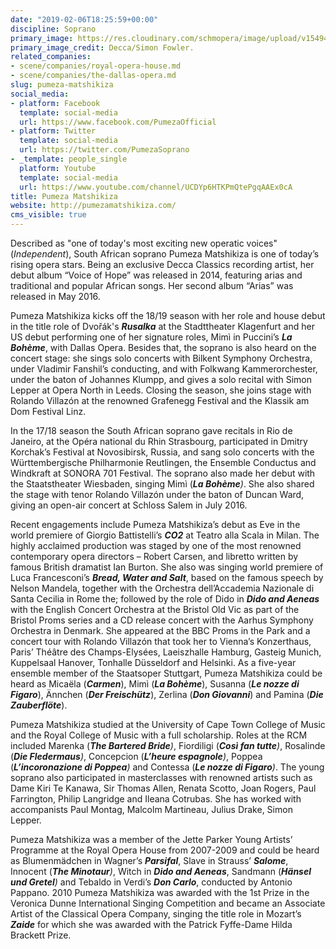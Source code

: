 ```yaml
---
date: "2019-02-06T18:25:59+00:00"
discipline: Soprano
primary_image: https://res.cloudinary.com/schmopera/image/upload/v1549475643/media/2019/02/PumezaFull.jpg
primary_image_credit: Decca/Simon Fowler.
related_companies:
- scene/companies/royal-opera-house.md
- scene/companies/the-dallas-opera.md
slug: pumeza-matshikiza
social_media:
- platform: Facebook
  template: social-media
  url: https://www.facebook.com/PumezaOfficial
- platform: Twitter
  template: social-media
  url: https://twitter.com/PumezaSoprano
- _template: people_single
  platform: Youtube
  template: social-media
  url: https://www.youtube.com/channel/UCDYp6HTKPmQtePgqAAEx0cA
title: Pumeza Matshikiza
website: http://pumezamatshikiza.com/
cms_visible: true
---
```

Described as "one of today's most exciting new operatic voices" (_Independent_), South African soprano Pumeza Matshikiza is one of today’s rising opera stars. Being an exclusive Decca Classics recording artist, her debut album “Voice of Hope” was released in 2014, featuring arias and traditional and popular African songs. Her second album “Arias” was released in May 2016.

Pumeza Matshikiza kicks off the 18/19 season with her role and house debut in the title role of Dvořák's **_Rusalka_** at the Stadttheater Klagenfurt and her US debut performing one of her signature roles, Mimì in Puccini’s **_La Bohème_**, with Dallas Opera. Besides that, the soprano is also heard on the concert stage: she sings solo concerts with Bilkent Symphony Orchestra, under Vladimir Fanshil’s conducting, and with Folkwang Kammerorchester, under the baton of Johannes Klumpp, and gives a solo recital with Simon Lepper at Opera North in Leeds. Closing the season, she joins stage with Rolando Villazón at the renowned Grafenegg Festival and the Klassik am Dom Festival Linz.

In the 17/18 season the South African soprano gave recitals in Rio de Janeiro, at the Opéra national du Rhin Strasbourg, participated in Dmitry Korchak’s Festival at Novosibirsk, Russia, and sang solo concerts with the Württembergische Philharmonie Reutlingen, the Ensemble Conductus and Windkraft at SONORA 701 Festival. The soprano also made her debut with the Staatstheater Wiesbaden, singing Mimì (**_La Bohème_**_)_. She also shared the stage with tenor Rolando Villazón under the baton of Duncan Ward, giving an open-air concert at Schloss Salem in July 2016.

Recent engagements include Pumeza Matshikiza’s debut as Eve in the world premiere of Giorgio Battistelli’s **_CO2_** at Teatro alla Scala in Milan. The highly acclaimed production was staged by one of the most renowned contemporary opera directors – Robert Carsen, and libretto written by famous British dramatist Ian Burton. She also was singing world premiere of Luca Francesconi’s **_Bread, Water and Salt_**, based on the famous speech by Nelson Mandela, together with the Orchestra dell’Accademia Nazionale di Santa Cecilia in Rome the; followed by the role of Dido in **_Dido and Aeneas_** with the English Concert Orchestra at the Bristol Old Vic as part of the Bristol Proms series and a CD release concert with the Aarhus Symphony Orchestra in Denmark. She appeared at the BBC Proms in the Park and a concert tour with Rolando Villazón that took her to Vienna’s Konzerthaus, Paris’ Théâtre des Champs-Elysées, Laeiszhalle Hamburg, Gasteig Munich, Kuppelsaal Hanover, Tonhalle Düsseldorf and Helsinki. As a five-year ensemble member of the Staatsoper Stuttgart, Pumeza Matshikiza could be heard as Micaёla (**_Carmen_**), Mimì (**_La Bohème_**), Susanna (**_Le nozze di Figaro_**), Ännchen (**_Der Freischütz_**), Zerlina (**_Don Giovanni_**) and Pamina (**_Die Zauberflöte_**).

Pumeza Matshikiza studied at the University of Cape Town College of Music and the Royal College of Music with a full scholarship. Roles at the RCM included Marenka (**_The Bartered Bride_**_)_, Fiordiligi (**_Così fan tutte_**_)_, Rosalinde (**_Die Fledermaus_**_)_, Concepcion (**_L’heure espagnole_**_)_, Poppea (**_L’incoronazione di Poppea_**_)_ and Contessa (**_Le nozze di Figaro_**_)_. The young soprano also participated in masterclasses with renowned artists such as Dame Kiri Te Kanawa, Sir Thomas Allen, Renata Scotto, Joan Rogers, Paul Farrington, Philip Langridge and Ileana Cotrubas. She has worked with accompanists Paul Montag, Malcolm Martineau, Julius Drake, Simon Lepper.

Pumeza Matshikiza was a member of the Jette Parker Young Artists’ Programme at the Royal Opera House from 2007-2009 and could be heard as Blumenmädchen in Wagner’s **_Parsifal_**, Slave in Strauss’ **_Salome_**, Innocent (**_The Minotaur_**_)_, Witch in **_Dido and Aeneas_**, Sandmann (**_Hänsel und Gretel_**_)_ and Tebaldo in Verdi’s **_Don Carlo_**, conducted by Antonio Pappano. 2010 Pumeza Matshikiza was awarded with the 1st Prize in the Veronica Dunne International Singing Competition and became an Associate Artist of the Classical Opera Company, singing the title role in Mozart’s **_Zaide_** for which she was awarded with the Patrick Fyffe-Dame Hilda Brackett Prize.